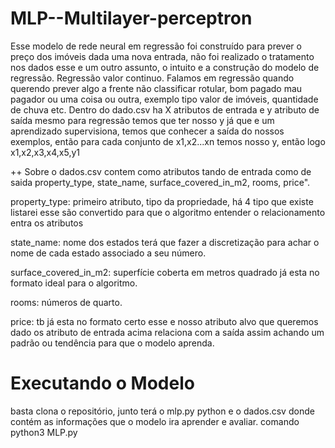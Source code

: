 # MLP--Multilayer-perceptron
Esse modelo de rede neural em regressão foi construído para prever o preço dos imóveis dada uma nova entrada, não foi realizado 
o tratamento nos dados esse e um outro assunto, o intuito e a construção do modelo de regressão. Regressão valor continuo.
Falamos em regressão quando querendo prever algo a frente não classificar rotular, bom pagado mau pagador ou uma coisa ou outra, exemplo tipo valor de imóveis, quantidade de chuva etc. Dentro do dado.csv ha X atributos de entrada e y atributo de saída mesmo para regressão temos que ter nosso y 
já que e um aprendizado supervisiona, temos que conhecer a saída do nossos exemplos, então para cada conjunto de  x1,x2...xn temos nosso y, então
logo x1,x2,x3,x4,x5,y1

++ Sobre o dados.csv contem como atributos tando de entrada como de saida 
property_type, state_name, surface_covered_in_m2, rooms, price".

property_type: primeiro atributo, tipo da propriedade, há 4 tipo que existe listarei esse 
são convertido para que o algoritmo entender o relacionamento entra os atributos

state_name: nome dos estados terá que fazer a discretização para achar o nome de cada estado associado a seu número.

surface_covered_in_m2: superfície coberta em metros quadrado já esta no formato ideal para o algoritmo.

rooms: números de quarto.

price: tb já esta no formato certo esse e nosso atributo alvo que queremos dado os atributo de entrada acima relaciona com a saída assim 
achando um padrão ou tendência para que o modelo aprenda.

# Executando o Modelo
basta clona o repositório, junto terá o mlp.py python e o dados.csv donde contém as informações que o modelo ira aprender e avaliar.
comando python3 MLP.py
